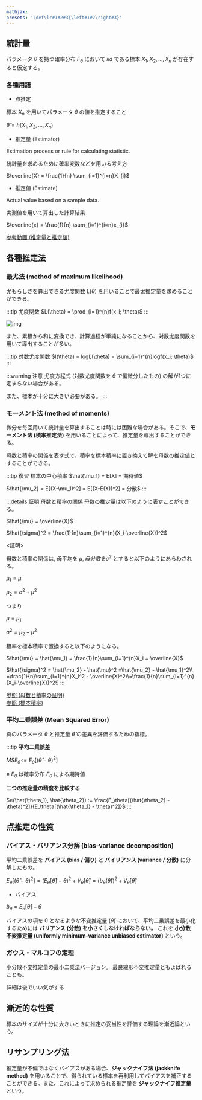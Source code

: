 ```yaml
---
mathjax:
presets: '\def\lr#1#2#3{\left#1#2\right#3}'
---
```


## 統計量
パラメータ $\theta$ を持つ確率分布 $F_{\theta}$ において *iid* である標本 $X_1, X_2, \dots , X_n$
 が存在すると仮定する。

### 各種用語

- 点推定

標本 $X_n$ を用いてパラメータ $\theta$ の値を推定すること

$\hat{\theta} = h(X_1, X_2, \dots, X_n)$  

- 推定量 (Estimator)

Estimation process or rule for calculating statistic.

統計量を求めるために確率変数などを用いる考え方

$\overline{X} = \frac{1}{n} \sum_{i=1}^{i=n}X_{i}$

- 推定値 (Estimate)

Actual value based on a sample data.

実測値を用いて算出した計算結果

$\overline{x} = \frac{1}{n} \sum_{i=1}^{i=n}x_{i}$

[参考動画 (推定量と推定値)](https://www.hepokiki.com/%E8%AC%9B%E7%BE%A9%E3%83%93%E3%83%87%E3%82%AA/%E7%B5%B1%E8%A8%88%E5%AD%A6/%E6%8E%A8%E6%B8%AC%E7%B5%B1%E8%A8%88%E5%AD%A6/%E6%8E%A8%E5%AE%9A)

## 各種推定法

### 最尤法 (method of maximum likelihood)

尤もらしさを算出できる尤度関数 $L(\theta)$ を用いることで最尤推定量を求めることができる。

:::tip 尤度関数
$L(\theta) = \prod_{i=1}^{n}f(x_i; \theta)$
:::

![img](@/8th/img_1.png)


また、累積から和に変換でき、計算過程が単純になることから、対数尤度関数を用いて導出することが多い。

:::tip 対数尤度関数
$l(\theta) = logL(\theta) = \sum_{i=1}^{n}logf(x_i; \theta)$
:::

:::warning 注意
尤度方程式 (対数尤度関数を $\theta$ で偏微分したもの) の解が1つに定まらない場合がある。

また、標本が十分に大きい必要がある。
:::

[comment]: <> (:::details 例2 )

[comment]: <> (平均 $\mu$ と分散 $v$ が未知である正規分布に iid に従う標本 $X_1, \dots, X_n$が得られるとする。このとき $\mu$ および $v$ の最尤推定量は標本平均および標本分散になることを示せ。)


[comment]: <> (:::)

### モーメント法 (method of moments)

微分を毎回用いて統計量を算出することは時には困難な場合がある。そこで、**モーメント法 (積率推定法)** を用いることによって、推定量を導出することができる。

母数と積率の関係を表す式で、積率を標本積率に置き換えて解を母数の推定値とすることができる。

:::tip 復習 標本の中心積率
$\hat{\mu_1} = E[X] = 期待値$

$\hat{\mu_2} = E[(X-\mu_1)^2] = E[(X-E(X))^2] = 分散$
:::

:::details 証明 母数と積率の関係
母数の推定量は以下のように表すことができる。

$\hat{\mu} = \overline{X}$

$\hat{\sigma}^2 = \frac{1}{n}\sum_{i=1}^{n}(X_i-\overline{X})^2$

<証明>

母数と積率の関係は, 母平均を $\mu, 母分散を \sigma^2$ とすると以下のようにあらわされる。

$\mu_1 = \mu$

$\mu_2 = \sigma^2 + \mu^2$

つまり

$\mu = \mu_1$

$\sigma^2 = \mu_2 - \mu^2$

積率を標本積率で置換すると以下のようになる。

$\hat{\mu} = \hat{\mu_1} = \frac{1}{n}\sum_{i=1}^{n}X_i = \overline{X}$

$\hat{\sigma}^2 = \hat{\mu_2} - \hat{\mu}^2 =\hat{\mu_2} - \hat{\mu_1}^2\\ =\frac{1}{n}\sum_{i=1}^{n}X_i^2 - \overline{X}^2\\=\frac{1}{n}\sum_{i=1}^{n}(X_i-\overline{X})^2$
:::

[参照 (母数と積率の証明)](https://ymurasawa.web.fc2.com/us-sl18.pdf)  
[参照 (標本積率)](https://ymurasawa.web.fc2.com/us-ln07.pdf)

### 平均二乗誤差 (Mean Squared Error)

真のパラメータ $\theta$ と推定量 $\hat{\theta}$ の差異を評価するための指標。

:::tip
**平均二乗誤差**

$MSE_{\hat{\theta}} := E_{\theta}[(\hat{\theta} - \theta)^2]$

※ $E_\theta$ は確率分布 $F_\theta$ による期待値

**二つの推定量の精度を比較する**

$e(\hat{\theta_1}, \hat{\theta_2}) := \frac{E_\theta[(\hat{\theta_2} - \theta)^2]}{E_\theta[(\hat{\theta_1} - \theta)^2]}$
:::

## 点推定の性質

### バイアス・バリアンス分解 (bias-variance decomposition)

平均二乗誤差を **バイアス (bias / 偏り)** と **バイリアンス (variance / 分散)** に分解したもの。


$E_{\theta}[(\hat{\theta} - \theta)^2] = (E_\theta[\hat{\theta}] - \theta)^2 + V_\theta[\hat{\theta}] = (b_\theta(\hat{\theta}))^2 + V_\theta[\hat{\theta}]$

- バイアス

$b_\theta = E_\theta[\hat{\theta}] - \theta$

バイアスの項を 0 となるような不変推定量 ($\hat{\theta}$) において、平均二乗誤差を最小化するためには **バリアンス (分散) を小さくしなければならない。** これを **小分散不変推定量 (uniformly minimum-variance unbiased estimator)** という。

### ガウス・マルコフの定理

小分散不変推定量の最小二乗法バージョン。
最良線形不変推定量ともよばれることも。

詳細は後でいい気がする

## 漸近的な性質

標本のサイズが十分に大きいときに推定の妥当性を評価する理論を漸近論という。

## リサンプリング法
推定量が不偏ではなくバイアスがある場合、**ジャックナイフ法 (jackknife method)** を用いることで、得られている標本を再利用してバイアスを補正することができる。また、これによって求められる推定量を **ジャックナイフ推定量** という。 

